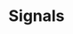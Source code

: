 ---
title: 'Signals'
description: 'Overview of the new/old concept of signals'
pubDate: '12 Aug 2023'
heroImage: '/blog-placeholder-3.jpg'
relatedPosts: 
- mpa-vs-spa
- astro
---